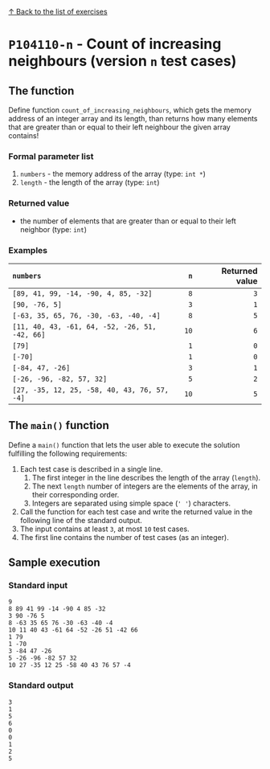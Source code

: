 
[↑ Back to the list of exercises](./README.md)

# `P104110-n` - Count of increasing neighbours (version `n` test cases)

## The function

Define function `count_of_increasing_neighbours`, which gets the memory address of an integer array and its length, than returns how many elements that are greater than or equal to their left neighbour the given array contains!

### Formal parameter list
         
1. `numbers` - the memory address of the array (type: `int *`)
1. `length` - the length of the array (type: `int`)


### Returned value

* the number of elements that are greater than or equal to their left neighbor (type: `int`)

### Examples

| `numbers` | `n` | Returned value | 
| :--- | ---: | ---: | 
| `[89, 41, 99, -14, -90, 4, 85, -32]` | `8` | `3` |
| `[90, -76, 5]` | `3` | `1` |
| `[-63, 35, 65, 76, -30, -63, -40, -4]` | `8` | `5` |
| `[11, 40, 43, -61, 64, -52, -26, 51, -42, 66]` | `10` | `6` |
| `[79]` | `1` | `0` |
| `[-70]` | `1` | `0` |
| `[-84, 47, -26]` | `3` | `1` |
| `[-26, -96, -82, 57, 32]` | `5` | `2` |
| `[27, -35, 12, 25, -58, 40, 43, 76, 57, -4]` | `10` | `5` |

## The `main()` function

Define a `main()` function that lets the user able to execute the solution fulfilling the following requirements:

1. Each test case is described in a single line.
    1. The first integer in the line describes the length of the array (`length`).
    1. The next `length` number of integers are the elements of the array, in their corresponding order.
    1. Integers are separated using simple space (`' '`) characters.
1. Call the function for each test case and write the returned value in the following line of the standard output.
1. The input contains at least `3`, at most `10` test cases.
1. The first line contains the number of test cases (as an integer).

## Sample execution

### Standard input

```
9
8 89 41 99 -14 -90 4 85 -32
3 90 -76 5
8 -63 35 65 76 -30 -63 -40 -4
10 11 40 43 -61 64 -52 -26 51 -42 66
1 79
1 -70
3 -84 47 -26
5 -26 -96 -82 57 32
10 27 -35 12 25 -58 40 43 76 57 -4
```

### Standard output

```
3
1
5
6
0
0
1
2
5
```
